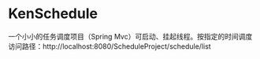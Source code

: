 # KenSchedule
一个小小的任务调度项目（Spring Mvc）可启动、挂起线程。按指定的时间调度
访问路径：http://localhost:8080/ScheduleProject/schedule/list
